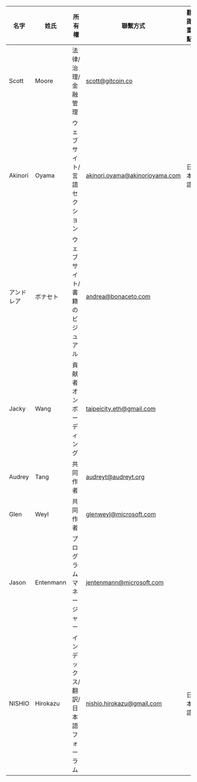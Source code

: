 | 名字 | 姓氏 | 所有權 | 聯繫方式 | 翻譯重點 | 責任 | 備註 |
| ---------- | --------- | --------------------------------- | ------------------------------ | ------------------ | ---------------- | ---- |
| Scott      | Moore     | 法律/治理/金融管理 | scott@gitcoin.co               |                    |                  |      |
| Akinori    | Oyama     | ウェブサイト/言語セクション          | akinori.oyama@akinorioyama.com | 日本語           |                  |      |
| アンドレア | ボナセト | ウェブサイト/書籍のビジュアル | andrea@bonaceto.com | | | |
| Jacky      | Wang      | 貢献者オンボーディング            | taipeicity.eth@gmail.com       |                    |                  |      |
| Audrey     | Tang      | 共同作者                         | audreyt@audreyt.org            |                    |                  |      |
| Glen       | Weyl      | 共同作者                         | glenweyl@microsoft.com         |                    |                  |      |
| Jason      | Entenmann | プログラムマネージャー                   | jentenmann@microsoft.com       |                    |                  |      |
| NISHIO     | Hirokazu  | インデックス/翻訳/日本語フォーラム  | nishio.hirokazu@gmail.com      | 日本語           |                  |      |
